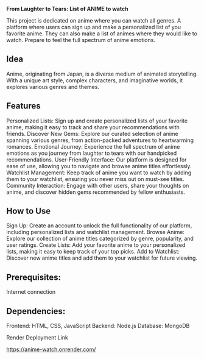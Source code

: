**From Laughter to Tears: List of ANIME to watch**

This project is dedicated on anime where you can watch all genres.
A platform where users can sign up and make a personalized list of you  favorite anime.
They can also make a list of animes where they would like to watch.
Prepare to feel the full spectrum of anime emotions.

## Idea

Anime, originating from Japan, is a diverse medium of animated storytelling. With a unique art style, complex characters, and imaginative worlds, it explores various genres and themes.

## Features

Personalized Lists: Sign up and create personalized lists of your favorite anime, making it easy to track and share your recommendations with friends.
Discover New Gems: Explore our curated selection of anime spanning various genres, from action-packed adventures to heartwarming romances.
Emotional Journey: Experience the full spectrum of anime emotions as you journey from laughter to tears with our handpicked recommendations.
User-Friendly Interface: Our platform is designed for ease of use, allowing you to navigate and browse anime titles effortlessly.
Watchlist Management: Keep track of anime you want to watch by adding them to your watchlist, ensuring you never miss out on must-see titles.
Community Interaction: Engage with other users, share your thoughts on anime, and discover hidden gems recommended by fellow enthusiasts.

## How to Use

Sign Up: Create an account to unlock the full functionality of our platform, including personalized lists and watchlist management.
Browse Anime: Explore our collection of anime titles categorized by genre, popularity, and user ratings.
Create Lists: Add your favorite anime to your personalized lists, making it easy to keep track of your top picks.
Add to Watchlist: Discover new anime titles and add them to your watchlist for future viewing.

## Prerequisites:

Internet connection

## Dependencies:

Frontend: HTML, CSS, JavaScript
Backend: Node.js
Database: MongoDB

Render Deployment Link

https://anime-watch.onrender.com/
